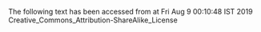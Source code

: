 The following text has been accessed from at Fri Aug 9 00:10:48 IST 2019
Creative_Commons_Attribution-ShareAlike_License
